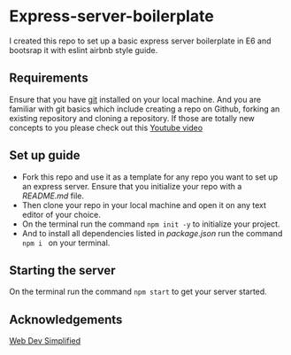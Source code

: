 # Express-server-boilerplate
I created this repo to set up a basic express server boilerplate in E6 and bootsrap it with eslint airbnb style guide.

## Requirements
Ensure that you have [git](https://git-scm.com/) installed on your local machine. And you are familiar with git basics which include creating a repo on Github, forking an existing repository and cloning a repository. If those are totally new concepts to you please check out this [Youtube video](https://www.youtube.com/watch?v=IHaTbJPdB-s&t=79s)

## Set up guide
- Fork this repo and use it as a template for any repo you want to set up an express server. Ensure that you initialize your repo with a _README.md_ file. 
- Then clone your repo in your local machine and open it on any text editor of your choice.
- On the terminal run the command ```npm init -y``` to initialize your project.
- And to install all dependencies listed in _package.json_ run the command ``npm i `` on your terminal.

## Starting the server
 On the terminal run the command ``npm start`` to get your server started.

## Acknowledgements
[Web Dev Simplified](https://www.youtube.com/channel/UCFbNIlppjAuEX4znoulh0Cw)



